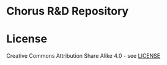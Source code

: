 # Chorus R&amp;D Repository


# License
Creative Commons Attribution Share Alike 4.0 - see [LICENSE](LICENSE.md)

